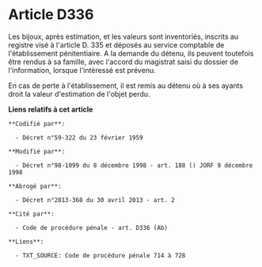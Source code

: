 # Article D336

Les bijoux, après estimation, et les valeurs sont inventoriés, inscrits au registre visé à l'article D. 335 et déposés au
service comptable de l'établissement pénitentiaire. A la demande du détenu, ils peuvent toutefois être rendus à sa famille,
avec l'accord du magistrat saisi du dossier de l'information, lorsque l'intéressé est prévenu. 

En cas de perte à l'établissement, il est remis au détenu où à ses ayants droit la valeur d'estimation de l'objet perdu.

**Liens relatifs à cet article**

	**Codifié par**:

	  - Décret n°59-322 du 23 février 1959

	**Modifié par**:

	  - Décret n°98-1099 du 8 décembre 1998 - art. 188 () JORF 9 décembre 1998

	**Abrogé par**:

	  - Décret n°2013-368 du 30 avril 2013 - art. 2

	**Cité par**:

	  - Code de procédure pénale - art. D336 (Ab)

	**Liens**:

	  - TXT_SOURCE: Code de procédure pénale 714 à 728
